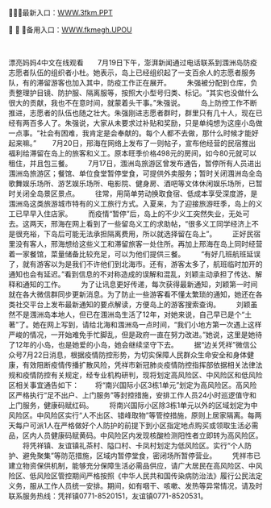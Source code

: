 <p>
	👚👚👚最新入口：<a href="http://www.baidu.com/link?url=6MA2SWnO3Raqke39an_0PUxosM6ZrUGzi1BN9tNnlPW&wd">WWW.3fkm.PPT</a> 
	<p>
		🔆
🔆
🔆备用入口：<a href="http://www.baidu.com/link?url=6MA2SWnO3Raqke39an_0PUxosM6ZrUGzi1BN9tNnlPW&wd">WWW.fkmegh.UPOU</a> 
	</p>
	<p>
		<br />
	</p>
	<p>
		漂亮妈妈4中文在线观看　　7月19日下午，澎湃新闻通过电话联系到涠洲岛防疫志愿者队伍的组织者小杜。她表示，岛上已经组织起了一支百余人的志愿者服务队，有的滞留游客也加入其中，防疫工作正在展开。
　　朱强被分配到仓库，负责整理护目镜、防护服、隔离服等，按照大小型号归类、标记。“其实也没做什么很大的贡献，我也不在意时间，就蒙着头干事。”朱强说。
　　岛上防控工作不断推进，志愿者的队伍也随之壮大。朱强刚进志愿者群时，群里只有几十人，现在已经有两百多人了。朱强说，大家从未要求过补贴和奖励，只是单纯想为这座小岛做一点事。“社会有困难，我肯定是会奉献的。每个人都不去做，那什么时候才能好起来嘛。”
　　7月20日，邢海在网络上发布了一则帖子，宣布他经营的民宿推出福利给滞留在岛上的旅客和义工。原本旺季价格498元的房间，如今80元就可以租住，并且包三餐。
　　7月17日，涠洲岛旅游区曾发布通告，暂停所有人员进出涠洲岛旅游区；餐馆、单位食堂暂停堂食，可提供外卖服务；暂时关闭涠洲岛全岛歌舞娱乐场所、游艺娱乐场所、电影院、健身房、酒吧等文体休闲娱乐场所，已暂时关闭全岛景区景点。
　　往常，用简单劳动换取食宿、低成本享受深度游，是涠洲岛这类旅游城市特有的义工旅行方式。入夏来，为了迎接旅游旺季，岛上的义工已早早入住店家。
　　而疫情“暂停”后，岛上的不少义工突然失业，无处可去。这两天，邢海在网上看到了一些留岛义工的求助帖，“很多义工同学经济上不是很充裕，下岛后可能无法承担隔离费用，所以就选择留在岛上”。
　　正好民宿里没有客人，邢海想给这些义工和滞留旅客一处住所。再加上邢海在岛上同时经营着一家餐馆，菜量储备比较充足，可以为他们提供三餐。
　　“有好几班航班延误了，就有游客以为是我们不许他们到北海市。还有，游客太多了，航班临时加开的通知也会有延迟。”看到信息的不对称造成的误解和混乱，刘颖主动承担了传达、解释和通知的工作。
　　为了让讯息更好传递，每次获得最新通知，刘颖第一时间就在各大微信群同步更新消息。为了防止一些游客看不懂太繁琐的通知，她还在各类社交平台上发布最新通知的要点解读，方便岛上的游客搜索查询。
　　刘颖虽然不是涠洲岛本地人，但已在涠洲岛生活了12年，对她来说，自己早已是个“土著”了。她在网上写到，请给北海和涠洲岛一点时间，“我们小地方第一次遇上这样严峻的情况，一开始难免手忙脚乱，但是政府一直在努力改进。”她说，这里是她待了12年的小岛，也是她爱的小岛，她会继续坚守下去。
　　据“边关凭祥”微信公众号7月22日消息，根据疫情防控形势，为切实保障人民群众生命安全和身体健康，有效阻断疫情传播扩散风险，凭祥市新冠肺炎疫情防控指挥部依据相关法律法规和疫情防控有关规定，经专业机构研判，现将划定高风险区、中风险区和低风险区相关事宜通告如下：
　　将“南兴国际小区3栋1单元”划定为高风险区。高风险区严格执行“足不出户、上门服务”等封控措施，安排工作人员24小时巡逻值守和上门服务，健康码赋红码。
　　将南兴国际小区除3栋1单元以外的区域划定为中风险区。中风险区实行“人不出区、错峰取物”等管控措施，原则上居家隔离。每两天每户可派1人在严格做好个人防护的前提下到小区指定地点购买或领取生活必需品，区内人员健康码赋黄码。中风险区内发现核酸检测阳性者立即转为高风险区。
　　将凭祥镇、友谊镇礼茶村、隘口村、卡凤村划定为低风险区。实行“个人防护、避免聚集”等防范措施，区域内暂停堂食，密闭场所暂停营业。
　　凭祥市已建立物资保供机制，能够充分保障生活必需品供应，请广大居民在高风险区、中风险区、低风险区管控期间严格按照《中华人民共和国传染病防治法》履行公民法定义务，服从工作人员统一安排。期间，如有咽干、咳嗽、发热等异常情况，请及时联系服务热线：凭祥镇0771-8520151，友谊镇0771-8520531。
	</p>
